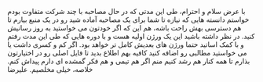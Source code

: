 با عرض سلام و احترام، 
طی این مدتی که در حال مصاحبه با چند شرکت متفاوت بودم خواستم دانسته هایی که نیازه تا شما برای یک مصاحبه آماده شید رو در یک منبع بیارم تا هم دسترسی بهش راحت باشه، هم این که اگر خودتون می خواستید به روز رسانیش کنید.
در نظر داشته باشید این یک ورژن اولیه هست و با دوره هایی که طی این مدت رفتم و با کمک اساتید حتما ورژن های بعدیش کامل تر خواهد بود.
اگر کم و کسری داشت یا می خواستید مطالبی رو اضافه کنید کافیه بهم اطلاع بدید تا فایل اصلی رو در اختیارتون بذارم تا همه کنار هم رشد کنیم منم اگر هم تیمی و هم فکر گمشده ای دارم پیداش کنم.
خلاصه،
خیلی مخلصیم.
علیرضا 


